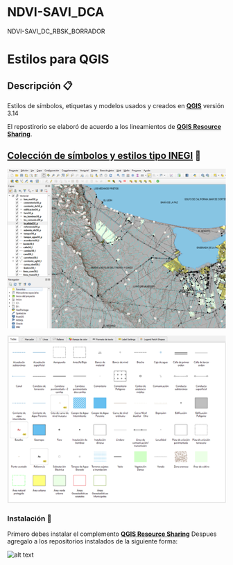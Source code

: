 # NDVI-SAVI_DCA
NDVI-SAVI_DC_RBSK_BORRADOR
# Estilos para QGIS

## Descripción 📋
Estilos de símbolos, etiquetas y modelos usados y creados en [**QGIS**](https://qgis.org) versión 3.14

El repostirorio se elaboró de acuerdo a los lineamientos de [**QGIS Resource Sharing**](http://qgis-contribution.github.io/QGIS-ResourceSharing/author/creating-repository.html).

## [Colección de símbolos y estilos tipo INEGI](https://github.com/Krotalo25/qgis_estilos/tree/master/collections/tipoINEGI) 📖

![alt text](https://github.com/Krotalo25/qgis_estilos/blob/master/collections/tipoINEGI/preview/estilos_previo.png)

![alt text](https://github.com/Krotalo25/qgis_estilos/blob/master/collections/tipoINEGI/preview/simbolos_previo.png)

### Instalación 🔧
Primero debes instalar el complemento [**QGIS Resource Sharing**](http://qgis-contribution.github.io/QGIS-ResourceSharing/author/creating-repository.html)
Despues agregalo a los repositorios instalados de la siguiente forma:

![alt text](https://github.com/Krotalo25/qgis_estilos/blob/master/Mi%20video.gif)
